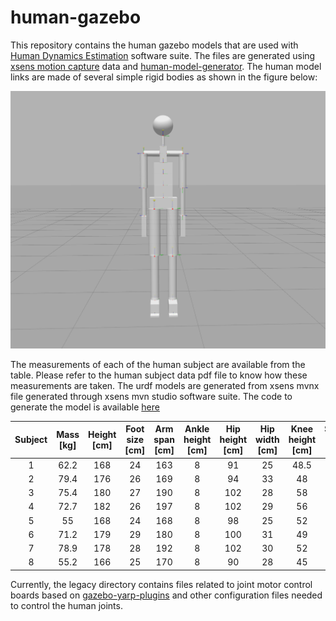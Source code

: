 # human-gazebo

This repository contains the human gazebo models that are used with [Human Dynamics Estimation](https://github.com/robotology/human-dynamics-estimation) software suite.  The files are generated using [xsens motion capture](https://www.xsens.com/) data and [human-model-generator](https://github.com/dic-iit/human-model-generator). The human model links are made of several simple rigid bodies as shown in the figure below:

![Human model image](misc/human-model.png)


The measurements of each of the human subject are available from the table. Please refer to the human subject data pdf file to know how these measurements are taken. The urdf models are generated from xsens mvnx file generated through xsens mvn studio software suite.  The code to generate the model is available [here](https://github.com/dic-iit/human-model-generator)


|   Subject |  Mass [kg] | Height [cm] | Foot size [cm] | Arm span [cm] | Ankle height [cm] | Hip height [cm]| Hip width [cm] | Knee height [cm] | Shoulder width [cm] | Shoulder height [cm] | Sole height [cm] |
|:---------:|:----:|:---------:|:------:|:------:|:------:|:------:|:------:|:------:|:------:|:------:|:------:|
|  1 | 62.2 | 168 |  24 | 163 | 8 | 91  | 25 | 48.5 | 35.4 | 140 | - |
|  2 | 79.4 | 176 |  26 | 169 | 8 | 94  | 33 | 48   | 40   | 140 | - |
|  3 | 75.4 | 180 |  27 | 190 | 8 | 102 | 28 | 58   | 43   | 148 | - |
|  4 | 72.7 | 182 |  26 | 197 | 8 | 102 | 29 | 56   | 42   | 150 | - |
|  5 | 55   | 168 |  24 | 168 | 8 | 98  | 25 | 52   | 38   | 139 | - |
|  6 | 71.2 | 179 |  29 | 180 | 8 | 100 | 31 | 49   | 43   | 147 | - |
|  7 | 78.9 | 178 |  28 | 192 | 8 | 102 | 30 | 52   | 44   | 148 | - |
|  8 | 55.2 | 166 |  25 | 170 | 8 | 90  | 28 | 45   | 37   | 139 | - |

Currently, the legacy directory contains files related to joint motor control boards based on [gazebo-yarp-plugins](https://github.com/robotology/gazebo-yarp-plugins) and other configuration files needed to control the human joints.

